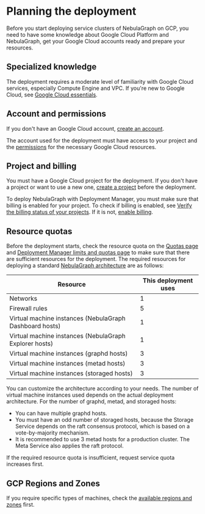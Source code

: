 # Planning the deployment

Before you start deploying service clusters of NebulaGraph on GCP, you need to have some knowledge about Google Cloud Platform and NebulaGraph, get your Google Cloud accounts ready and prepare your resources.

## Specialized knowledge

The deployment requires a moderate level of familiarity with Google Cloud services, especially Compute Engine and VPC. If you're new to Google Cloud, see [Google Cloud essentials](https://cloud.google.com/docs/get-started#google-cloud-essentials).

## Account and permissions

If you don't have an Google Cloud account, [create an account](https://console.cloud.google.com/freetrial?_ga=2.189064299.1320456914.1661838962-704336122.1649316074&_gac=1.261769087.1661841350.CjwKCAjwx7GYBhB7EiwA0d8oe1BnSsVFHk3AFov1HWrFGX4ZqXZfHXVLk3LwdY_yyxWWYElEA5m8yxoCN8EQAvD_BwE).

The account used for the deployment must have access to your project and the [permissions](https://cloud.google.com/deployment-manager/docs/access-control) for the necessary Google Cloud resources.

## Project and billing

You must have a Google Cloud project for the deployment. If you don't have a project or want to use a new one, [create a project](https://cloud.google.com/resource-manager/docs/creating-managing-projects) before the deployment.

To deploy NebulaGraph with Deployment Manager, you must make sure that billing is enabled for your project. To check if billing is enabled, see [Verify the billing status of your projects](https://cloud.google.com/billing/docs/how-to/verify-billing-enabled). If it is not, [enable billing](https://support.google.com/cloud/answer/6293499#enable-billing).

## Resource quotas

Before the deployment starts, check the resource quota on the [Quotas page](https://console.cloud.google.com/iam-admin/quotas) and [Deployment Manager limits and quotas page](https://cloud.google.com/deployment-manager/quotas) to make sure that there are sufficient resources for the deployment. The required resources for deploying a standard [NebulaGraph architecture](2.gcp-architecture.md) are as follows:

| Resource | This deployment uses |
| - | - |
| Networks | 1 |
| Firewall rules | 5 |
| Virtual machine instances (NebulaGraph Dashboard hosts) | 1 |
| Virtual machine instances (NebulaGraph Explorer hosts) | 1 |
| Virtual machine instances (graphd hosts) | 3 |
| Virtual machine instances (metad hosts) | 3  |
| Virtual machine instances (storaged hosts) | 3 |

You can customize the architecture according to your needs. The number of virtual machine instances used depends on the actual deployment architecture. For the number of graphd, metad, and storaged hosts:

- You can have multiple graphd hosts.
- You must have an odd number of storaged hosts, because the Storage Service depends on the raft consensus protocol, which is based on a vote-by-majority mechanism.
- It is recommended to use 3 metad hosts for a production cluster. The Meta Service also applies the raft protocol.

If the required resource quota is insufficient, request service quota increases first.

## GCP Regions and Zones

If you require specific types of machines, check the [available regions and zones](https://cloud.google.com/compute/docs/regions-zones) first. 

<!-- For the deployment in a Region other than the default Region, you are recommended to confirm that the target Region supports all the GCP services required for the deployment on the [Products available by location page](https://cloud.google.com/about/locations#americas). -->
